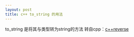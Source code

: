 ```yaml
---
layout: post
title: c++ to_string 的用法
---
```

to_string 是将其与类型转为string的方法
转自cpp：<a href="http://www.cplusplus.com/reference/string/to_string/">c++reverse</a>


